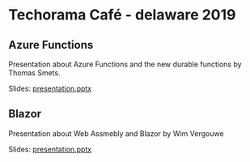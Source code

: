 # Techorama Café - delaware 2019

## Azure Functions
Presentation about Azure Functions and the new durable functions by Thomas Smets.

Slides:  [presentation.pptx](azure-durable-functions/presentation.pptx)

## Blazor
Presentation about Web Assmebly and Blazor by Wim Vergouwe

Slides: [presentation.pptx](blazor/Presentation.pptx)
